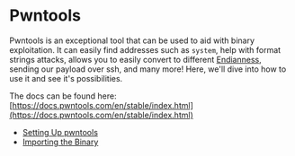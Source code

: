 # Pwntools

Pwntools is an exceptional tool that can be used to aid with binary exploitation. It can easily find addresses such as `system`, help with format strings attacks, allows you to easily convert to different [Endianness](../endianness.md), sending our payload over ssh, and many more! Here, we'll dive into how to use it and see it's possibilities.

The docs can be found here:  
[https://docs.pwntools.com/en/stable/index.html](https://docs.pwntools.com/en/stable/index.html)

* [Setting Up pwntools](setting-up-pwntools.md)
* [Importing the Binary](importing-the-binary.md)

### 

### 

